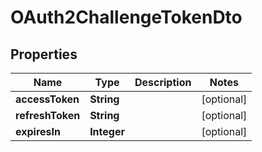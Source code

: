 # OAuth2ChallengeTokenDto

## Properties
Name | Type | Description | Notes
------------ | ------------- | ------------- | -------------
**accessToken** | **String** |  |  [optional]
**refreshToken** | **String** |  |  [optional]
**expiresIn** | **Integer** |  |  [optional]
